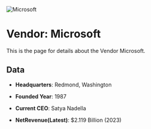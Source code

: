 ![Microsoft](https://mailmeteor.com/logos/assets/PNG/Microsoft_Logo_512px.png)
# Vendor: Microsoft

This is the page for details about the Vendor Microsoft.

## Data

* __Headquarters__: Redmond, Washington

* __Founded Year__: 1987

* __Current CEO__: Satya Nadella

* __NetRevenue(Latest)__: $2.119 Billion (2023)
